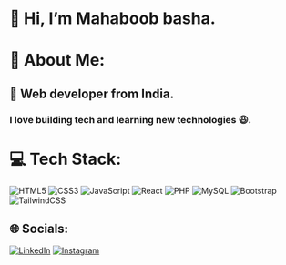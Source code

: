 #  👋 Hi, I’m Mahaboob basha.
# 💫 About Me:
## 👀 Web developer from India.
### I love building tech and learning new technologies  😃.
# 💻 Tech Stack:
 ![HTML5](https://img.shields.io/badge/html5-%23E34F26.svg?style=for-the-badge&logo=html5&logoColor=white) ![CSS3](https://img.shields.io/badge/css3-%231572B6.svg?style=for-the-badge&logo=css3&logoColor=white) ![JavaScript](https://img.shields.io/badge/javascript-%23323330.svg?style=for-the-badge&logo=javascript&logoColor=%23F7DF1E) ![React](https://img.shields.io/badge/react-%2320232a.svg?style=for-the-badge&logo=react&logoColor=%2361DAFB) ![PHP](https://img.shields.io/badge/php-%23777BB4.svg?style=for-the-badge&logo=php&logoColor=white) ![MySQL](https://img.shields.io/badge/mysql-%2300f.svg?style=for-the-badge&logo=mysql&logoColor=white) ![Bootstrap](https://img.shields.io/badge/bootstrap-%23563D7C.svg?style=for-the-badge&logo=bootstrap&logoColor=white)  ![TailwindCSS](https://img.shields.io/badge/tailwindcss-%2338B2AC.svg?style=for-the-badge&logo=tailwind-css&logoColor=white) 
## 🌐 Socials:
 [![LinkedIn](https://img.shields.io/badge/LinkedIn-Purple?style=for-the-badge&logo=linkedin&logoColor=white)](http://www.linkedin.com/in/mahaboob-basha-g-a565aa257) [![Instagram](https://img.shields.io/badge/Instagram-%23E4405F.svg?logo=Instagram&logoColor=white)](https://www.instagram.com/its_mahaboob_basha?igsh=ODA1NTc5Tg5Nw==)
